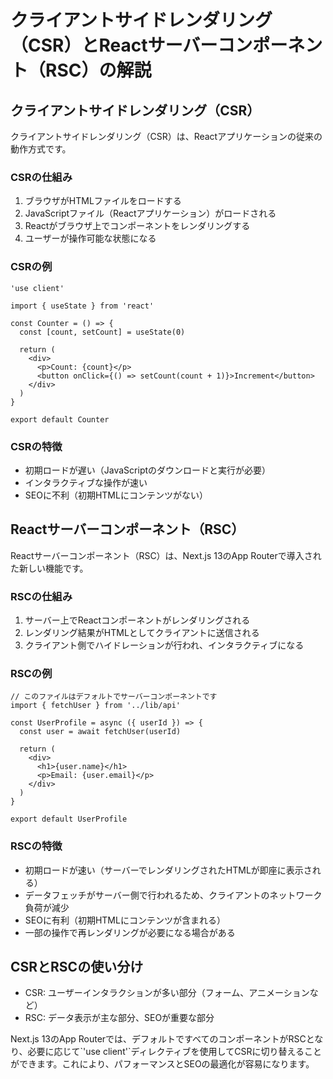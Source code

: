 # クライアントサイドレンダリング（CSR）とReactサーバーコンポーネント（RSC）の解説

## クライアントサイドレンダリング（CSR）

クライアントサイドレンダリング（CSR）は、Reactアプリケーションの従来の動作方式です。

### CSRの仕組み

1. ブラウザがHTMLファイルをロードする
2. JavaScriptファイル（Reactアプリケーション）がロードされる
3. Reactがブラウザ上でコンポーネントをレンダリングする
4. ユーザーが操作可能な状態になる

### CSRの例

```tsx
'use client'

import { useState } from 'react'

const Counter = () => {
  const [count, setCount] = useState(0)

  return (
    <div>
      <p>Count: {count}</p>
      <button onClick={() => setCount(count + 1)}>Increment</button>
    </div>
  )
}

export default Counter
```

### CSRの特徴

- 初期ロードが遅い（JavaScriptのダウンロードと実行が必要）
- インタラクティブな操作が速い
- SEOに不利（初期HTMLにコンテンツがない）

## Reactサーバーコンポーネント（RSC）

Reactサーバーコンポーネント（RSC）は、Next.js 13のApp Routerで導入された新しい機能です。

### RSCの仕組み

1. サーバー上でReactコンポーネントがレンダリングされる
2. レンダリング結果がHTMLとしてクライアントに送信される
3. クライアント側でハイドレーションが行われ、インタラクティブになる

### RSCの例

```tsx
// このファイルはデフォルトでサーバーコンポーネントです
import { fetchUser } from '../lib/api'

const UserProfile = async ({ userId }) => {
  const user = await fetchUser(userId)

  return (
    <div>
      <h1>{user.name}</h1>
      <p>Email: {user.email}</p>
    </div>
  )
}

export default UserProfile
```

### RSCの特徴

- 初期ロードが速い（サーバーでレンダリングされたHTMLが即座に表示される）
- データフェッチがサーバー側で行われるため、クライアントのネットワーク負荷が減少
- SEOに有利（初期HTMLにコンテンツが含まれる）
- 一部の操作で再レンダリングが必要になる場合がある

## CSRとRSCの使い分け

- CSR: ユーザーインタラクションが多い部分（フォーム、アニメーションなど）
- RSC: データ表示が主な部分、SEOが重要な部分

Next.js 13のApp Routerでは、デフォルトですべてのコンポーネントがRSCとなり、必要に応じて\`'use client'\`ディレクティブを使用してCSRに切り替えることができます。これにより、パフォーマンスとSEOの最適化が容易になります。

